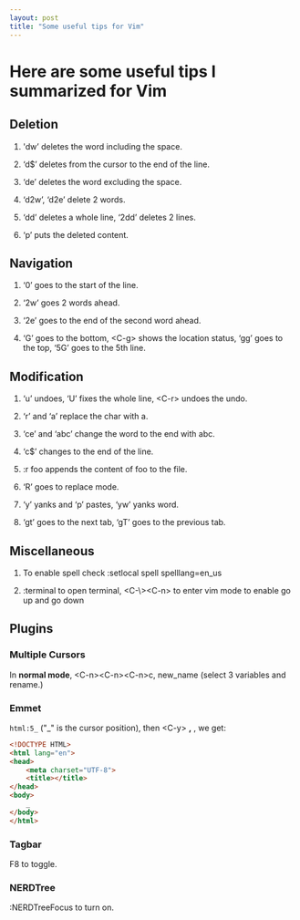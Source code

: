 ```yaml
---
layout: post
title: "Some useful tips for Vim"
---
```


# Here are some useful tips I summarized for Vim

## Deletion

1. 'dw’ deletes the word including the space.

2. ‘d$’ deletes from the cursor to the end of the line.

3. ‘de’ deletes the word excluding the space.

4. ‘d2w’, ‘d2e’ delete 2 words.

5. ‘dd’ deletes a whole line, ‘2dd’ deletes 2 lines.

6. ‘p’ puts the deleted content.

## Navigation

1. ‘0’ goes to the start of the line.

2. ‘2w’ goes 2 words ahead.

3. ‘2e’ goes to the end of the second word ahead.

4. ‘G’ goes to the bottom, \<C-g\> shows the location status, ‘gg’ goes to the top, ‘5G’ goes to the 5th line.

## Modification

1. ‘u’ undoes, ‘U’ fixes the whole line, \<C-r\> undoes the undo.

2. ‘r’ and ‘a’ replace the char with a.

3. ‘ce’ and ‘abc’ change the word to the end with abc.

4. ‘c$’ changes to the end of the line.

5. :r foo appends the content of foo to the file.

6. ‘R’ goes to replace mode.

7. ‘y’ yanks and ‘p’ pastes, ‘yw’ yanks word.

8. ‘gt’ goes to the next tab, ‘gT’ goes to the previous tab.

## Miscellaneous

1. To enable spell check :setlocal spell spelllang=en\_us

2. :terminal to open terminal, \<C-\\\>\<C-n\> to enter vim mode to enable go up and go down

## Plugins

### Multiple Cursors

In **normal mode**, \<C-n\>\<C-n\>\<C-n\>c, new_name (select 3 variables and rename.)

### Emmet

`html:5_` ("_" is the cursor position), then \<C-y\> **,** , we get:

```html
<!DOCTYPE HTML>
<html lang="en">
<head>
	<meta charset="UTF-8">
	<title></title>
</head>
<body>
	_
</body>
</html>
```

### Tagbar

F8 to toggle.

### NERDTree

:NERDTreeFocus to turn on.


